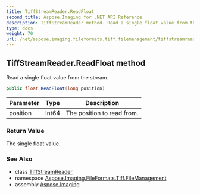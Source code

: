 ```yaml
---
title: TiffStreamReader.ReadFloat
second_title: Aspose.Imaging for .NET API Reference
description: TiffStreamReader method. Read a single float value from the stream
type: docs
weight: 70
url: /net/aspose.imaging.fileformats.tiff.filemanagement/tiffstreamreader/readfloat/
---
```

## TiffStreamReader.ReadFloat method

Read a single float value from the stream.

```csharp
public float ReadFloat(long position)
```

| Parameter | Type | Description |
| --- | --- | --- |
| position | Int64 | The position to read from. |

### Return Value

The single float value.

### See Also

* class [TiffStreamReader](../)
* namespace [Aspose.Imaging.FileFormats.Tiff.FileManagement](../../tiffstreamreader/)
* assembly [Aspose.Imaging](../../../)


